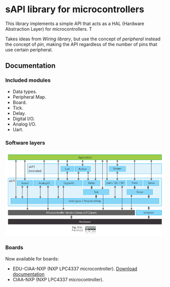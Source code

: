 # sAPI library for microcontrollers

This library implements a simple API that acts as a HAL (Hardware Abstraction
Layer) for microcontrollers. T

Takes ideas from *Wiring library*, but use the concept of *peripheral* instead
the concept of *pin*, making the API regardless of the number of pins that use
certain peripheral.

## Documentation

### Included modules

- Data types.
- Peripheral Map.
- Board.
- Tick.
- Delay.
- Digital I/O.
- Analog I/O.
- Uart.

### Software layers

![ "sapi-modulos-capas.png" image not found](docs/assets/img/sapi-modulos-capas.png "Modules an layers of sAPI library")

### Boards

Now available for boards:

- EDU-CIAA-NXP (NXP LPC4337 microcontroller). [Download documentation](docs/assets/pdf/EDU-CIAA-NXP_sAPI_bm_A4_v1r0_ES.pdf)
- CIAA-NXP (NXP LPC4337 microcontroller).
